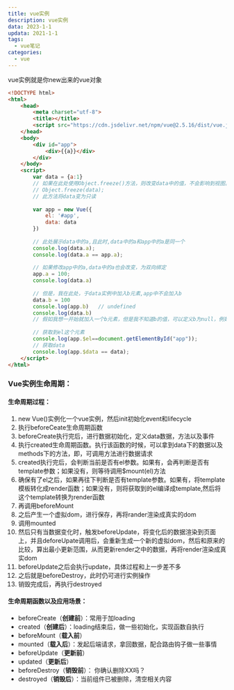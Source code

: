 ```yaml
---
title: vue实例
description: vue实例
data: 2023-1-1
updata: 2021-1-1 
tags: 
  - vue笔记
categories:
  - vue
---
```

vue实例就是你new出来的vue对象

```html
<!DOCTYPE html>
<html>
	<head>
		<meta charset="utf-8">
		<title></title>
		<script src="https://cdn.jsdelivr.net/npm/vue@2.5.16/dist/vue.js"></script>
	</head>
	<body>
		<div id="app">
			<div>{{a}}</div>
		</div>
	</body>
	<script>
		var data = {a:1}
		// 如果在此处使用Object.freeze()方法，则改变data中的值，不会影响到视图。如下
		// Object.freeze(data);
		// 此方法将data变为只读
		
		var app = new Vue({
			el: '#app',
			data: data
		})
		
		// 此处展示data中的a,且此时,data中的a和app中的a是同一个
		console.log(data.a);
		console.log(data.a == app.a);
		
		// 如果修改app中的a,data中的a也会改变，为双向绑定
		app.a = 100;
		console.log(data.a)
		
		// 但是，我在此处，于data实例中加入b元素,app中不会加入b
		data.b = 100
		console.log(app.b)   // undefined
		console.log(data.b)
		// 假如我想一开始就加入一个b元素，但是我不知道b的值，可以定义b为null，例如：var data = {a:1, b:null}
		
		// 获取到el这个元素
		console.log(app.$el==document.getElementById("app"));
		// 获取data
		console.log(app.$data == data);
	</script>
</html>
```

### Vue实例生命周期：

#### 生命周期过程：

1. new Vue()实例化一个vue实例，然后init初始化event和lifecycle
2. 执行beforeCeate生命周期函数
3. beforeCreate执行完后，进行数据初始化，定义data数据，方法以及事件
4. 执行created生命周期函数。执行该函数的时候，可以拿到data下的数据以及methods下的方法，即，可调用方法进行数据请求
5. created执行完后，会判断当前是否有el参数。如果有，会再判断是否有template参数；如果没有，则等待调用$mount(el)方法
6. 确保有了el之后，如果再往下判断是否有template参数。如果有，将template模板转化成render函数；如果没有，则将获取到的el编译成template,然后将这个template转换为render函数
7. 再调用beforeMount
8. 之后产生一个虚拟dom，进行保存，再将rander渲染成真实的dom
9. 调用mounted
10. 然后只有当数据变化时，触发beforeUpdate，将变化后的数据渲染到页面上，并且deforeUpate调用后，会重新生成一个新的虚拟dom，然后和原来的比较，算出最小更新范围，从而更新render之中的数据，再将render渲染成真实dom
11. beforeUpdate之后会执行update，具体过程和上一步差不多
12. 之后就是beforeDestroy，此时仍可进行实例操作
13. 销毁完成后，再执行destroyed

#### 生命周期函数以及应用场景：

- beforeCreate（**创建前**）：常用于加loading
- created（**创建后**）：loading结束后，做一些初始化，实现函数自执行
- beforeMount（**载入前**）
- mounted（**载入后**）：发起后端请求，拿回数据，配合路由钩子做一些事情
- beforeUpdate（**更新前**）
- updated（**更新后**）
- beforeDestroy（**销毁前**）： 你确认删除XX吗？
- destroyed（**销毁后**）：当前组件已被删除，清空相关内容